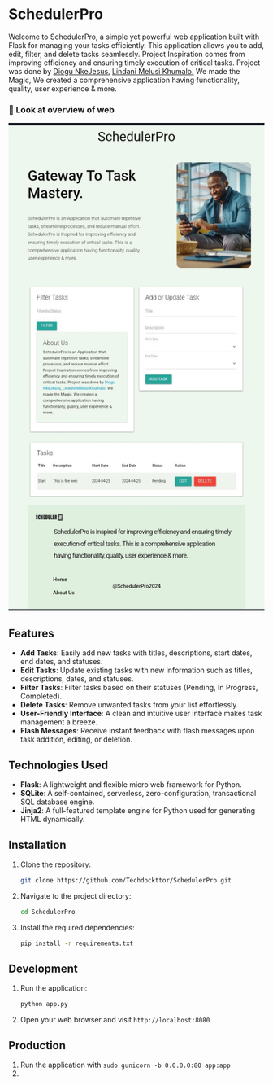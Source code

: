 # SchedulerPro

Welcome to SchedulerPro, a simple yet powerful web application built with Flask for managing your tasks efficiently. This application allows you to add, edit, filter, and delete tasks seamlessly. Project Inspiration comes from improving efficiency and ensuring timely execution of critical tasks. Project was done by <a href="https://https://github.com/Techdockttor/" target="_blank">Diogu NkeJesus</a>, <a href="https://https://github.com/Melusi2022/" target="_blank"> Lindani Melusi Khumalo.</a> We made the Magic, We created a comprehensive application having functionality, quality, user experience & more.

### 🌟 Look at overview of web
<p align="center"> 
  <kbd>
    <a href="https://github.com/Techdockttor/SchedulerPro.git" target="_blank"><img src="/static/images/Sample_Page.jpeg" alt="Portfolio Preview">
  </a>
  </kbd>
</p>

## Features

- **Add Tasks**: Easily add new tasks with titles, descriptions, start dates, end dates, and statuses.
- **Edit Tasks**: Update existing tasks with new information such as titles, descriptions, dates, and statuses.
- **Filter Tasks**: Filter tasks based on their statuses (Pending, In Progress, Completed).
- **Delete Tasks**: Remove unwanted tasks from your list effortlessly.
- **User-Friendly Interface**: A clean and intuitive user interface makes task management a breeze.
- **Flash Messages**: Receive instant feedback with flash messages upon task addition, editing, or deletion.

## Technologies Used

- **Flask**: A lightweight and flexible micro web framework for Python.
- **SQLite**: A self-contained, serverless, zero-configuration, transactional SQL database engine.
- **Jinja2**:  A full-featured template engine for Python used for generating HTML dynamically.

## Installation

1. Clone the repository:
   ```bash
   git clone https://github.com/Techdockttor/SchedulerPro.git
   ```
1. Navigate to the project directory:
   ```bash
   cd SchedulerPro
   ```
1. Install the required dependencies:
   ```bash
   pip install -r requirements.txt
   ```
   
## Development

1. Run the application:
   ```bash
   python app.py
   ```
1. Open your web browser and visit `http://localhost:8080`

## Production

1. Run the application with `sudo gunicorn -b 0.0.0.0:80 app:app`
2. 
